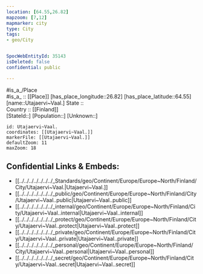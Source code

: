 ```yaml
---
location: [64.55,26.82] 
mapzoom: [7,12] 
mapmarker: city 
type: City
tags:
- geo/City


SpocWebEntityId: 35143
isDeleted: false
confidential: public

---
```

#is_a_/Place  
#is_a_ :: [[Place]] 
[has_place_longitude::26.82] 
[has_place_latitude::64.55] 
[name::Utajaervi~Vaal.] 
State ::  
Country :: [[Finland]]  
[StateId::] 
[Population::] 
[Unknown::] 


```leaflet
id: Utajaervi~Vaal.
coordinates: [[Utajaervi~Vaal.]] 
markerFile: [[Utajaervi~Vaal.]] 
defaultZoom: 11 
maxZoom: 18
```


## Confidential Links & Embeds: 
- [[../../../../../../../_Standards/geo/Continent/Europe/Europe~North/Finland/City/Utajaervi~Vaal.|Utajaervi~Vaal.]] 
- [[../../../../../../../_public/geo/Continent/Europe/Europe~North/Finland/City/Utajaervi~Vaal..public|Utajaervi~Vaal..public]] 
- [[../../../../../../../_internal/geo/Continent/Europe/Europe~North/Finland/City/Utajaervi~Vaal..internal|Utajaervi~Vaal..internal]] 
- [[../../../../../../../_protect/geo/Continent/Europe/Europe~North/Finland/City/Utajaervi~Vaal..protect|Utajaervi~Vaal..protect]] 
- [[../../../../../../../_private/geo/Continent/Europe/Europe~North/Finland/City/Utajaervi~Vaal..private|Utajaervi~Vaal..private]] 
- [[../../../../../../../_personal/geo/Continent/Europe/Europe~North/Finland/City/Utajaervi~Vaal..personal|Utajaervi~Vaal..personal]] 
- [[../../../../../../../_secret/geo/Continent/Europe/Europe~North/Finland/City/Utajaervi~Vaal..secret|Utajaervi~Vaal..secret]] 
